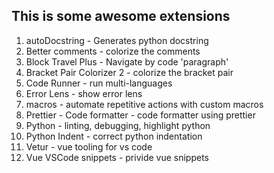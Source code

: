 ## This is some awesome extensions

1. autoDocstring - Generates python docstring
2. Better comments - colorize the comments
3. Block Travel Plus - Navigate by code 'paragraph'
4. Bracket Pair Colorizer 2 - colorize the bracket pair
5. Code Runner - run multi-languages
6. Error Lens - show error lens
7. macros - automate repetitive actions with custom macros
8. Prettier - Code formatter - code formatter using prettier
9. Python - linting, debugging, highlight python
10. Python Indent - correct python indentation
11. Vetur - vue tooling for vs code
12. Vue VSCode snippets - privide vue snippets